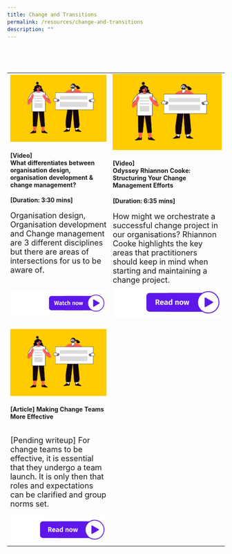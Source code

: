 ```yaml
---
title: Change and Transitions
permalink: /resources/change-and-transitions
description: ""
---
```

<table><tr><td><img src="/images/Change%20and%20transition.jpg" alt="employee engagement" width="450"><h4>[Video] <br>What differentiates between organisation design, organisation development & change management? </h4><strong>[Duration: 3:30 mins] </strong><br><br>
	    <font size="4">Organisation design, Organisation development and Change management are 3 different disciplines but there are areas of intersections for us to be aware of.<br><br></font></td>
<td><img src="/images/Change%20and%20transition.jpg" alt="employee engagement" width="550"><h4>[Video] <br>Odyssey Rhiannon Cooke: Structuring Your Change Management Efforts </h4><strong>[Duration: 6:35 mins]</strong><br>
	    <br><font size="4">How might we orchestrate a successful change project in our organisations? Rhiannon Cooke highlights the key areas that practitioners should keep in mind when starting and maintaining a change project.</font></td>
	<tr><td><a href="https://vimeo.com/130939928 "> <img src="/images/watch%20now.jpg" alt="watch now button"></a></td><td><a href="https://go.gov.sg/lessonslearntfromthebbc"> <img src="/images/Read%20now.jpg" alt="read now button"></a></td></tr>

  <tr><td><br><img src="/images/Change%20and%20transition.jpg" alt="employee engagement" width="350">
	    <h4>[Article] Making Change Teams More Effective </h4><br><font size="4">[Pending writeup] For change teams to be effective, it is essential that they undergo a team launch. It is only then that roles and expectations can be clarified and group norms set. </font><br><br><a href="https://go.gov.sg/makingchangeteamsmoreeffective"> <img src="/images/Read%20now.jpg" alt="read now button"></a></td>
  </tr>